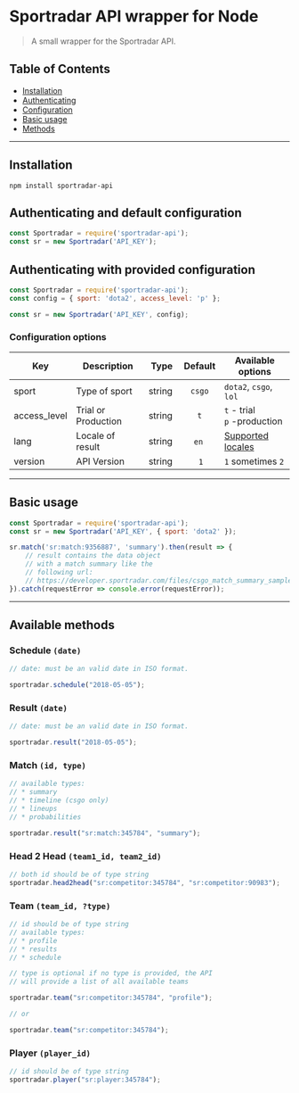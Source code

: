 # Sportradar API wrapper for Node
> A small wrapper for the Sportradar API.

## Table of Contents
- [Installation](#installation)
- [Authenticating](#authenticating-and-default-configuration)
- [Configuration](#configuration-options)
- [Basic usage](#basic-usage)
- [Methods](#available-methods)

----

## Installation
```
npm install sportradar-api
```

## Authenticating and default configuration
```js
const Sportradar = require('sportradar-api');
const sr = new Sportradar('API_KEY');
```

## Authenticating with provided configuration
```js
const Sportradar = require('sportradar-api');
const config = { sport: 'dota2', access_level: 'p' };

const sr = new Sportradar('API_KEY', config);
```

### Configuration options
| Key | Description | Type | Default | Available options |
|-----|-------------|------|:---------------:|-------------------|
| sport | Type of sport | string | `csgo` | `dota2`, `csgo`, `lol` |
| access_level | Trial or Production | string | `t` | `t` - trial<br>`p` -production |
| lang | Locale of result | string | `en` | [Supported locales](https://developer.sportradar.com/files/locales.pdf)
| version | API Version | string | `1` | `1` sometimes `2`

***

## Basic usage
```js
const Sportradar = require('sportradar-api');
const sr = new Sportradar('API_KEY', { sport: 'dota2' });

sr.match('sr:match:9356887', 'summary').then(result => {
    // result contains the data object
    // with a match summary like the
    // following url: 
    // https://developer.sportradar.com/files/csgo_match_summary_sample.xml
}).catch(requestError => console.error(requestError));
```

***

## Available methods

### Schedule `(date)`
```js
// date: must be an valid date in ISO format.

sportradar.schedule("2018-05-05");
```

### Result `(date)`
```js
// date: must be an valid date in ISO format.

sportradar.result("2018-05-05");
```

### Match `(id, type)`
```js
// available types:
// * summary
// * timeline (csgo only)
// * lineups
// * probabilities

sportradar.result("sr:match:345784", "summary");
```

### Head 2 Head `(team1_id, team2_id)`
```js
// both id should be of type string
sportradar.head2head("sr:competitor:345784", "sr:competitor:90983");
```

### Team `(team_id, ?type)`
```js
// id should be of type string
// available types:
// * profile
// * results
// * schedule

// type is optional if no type is provided, the API
// will provide a list of all available teams

sportradar.team("sr:competitor:345784", "profile");

// or

sportradar.team("sr:competitor:345784");

```

### Player `(player_id)`
```js
// id should be of type string
sportradar.player("sr:player:345784");
```

